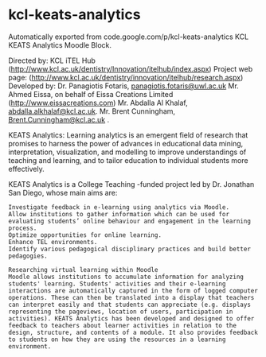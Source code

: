 # kcl-keats-analytics
Automatically exported from code.google.com/p/kcl-keats-analytics
KCL KEATS Analytics Moodle Block.

Directed by: KCL iTEL Hub (http://www.kcl.ac.uk/dentistry/Innovation/itelhub/index.aspx)
Project web page: (http://www.kcl.ac.uk/dentistry/innovation/itelhub/research.aspx)
Developed by:
Dr. Panagiotis Fotaris, panagiotis.fotaris@uwl.ac.uk
Mr. Ahmed Eissa, on behalf of Eissa Creations Limited (http://www.eissacreations.com)
Mr. Abdalla Al Khalaf, abdalla.alkhalaf@kcl.ac.uk.
Mr. Brent Cunningham, Brent.Cunningham@kcl.ac.uk .

KEATS Analytics:
Learning analytics is an emergent field of research that promises to harness the power of advances in educational data mining, interpretation, visualization, and modelling to improve understandings of teaching and learning, and to tailor education to individual students more effectively.

KEATS Analytics is a College Teaching -funded project led by Dr. Jonathan San Diego, whose main aims are:

    Investigate feedback in e-learning using analytics via Moodle.
    Allow institutions to gather information which can be used for evaluating students’ online behaviour and engagement in the learning process.
    Optimize opportunities for online learning.
    Enhance TEL environments.
    Identify various pedagogical disciplinary practices and build better pedagogies.

    Researching virtual learning within Moodle
    Moodle allows institutions to accumulate information for analyzing students' learning. Students' activities and their e-learning interactions are automatically captured in the form of logged computer operations. These can then be translated into a display that teachers can interpret easily and that students can appreciate (e.g. displays representing the pageviews, location of users, participation in activities). KEATS Analytics has been developed and designed to offer feedback to teachers about learner activities in relation to the design, structure, and contents of a module. It also provides feedback to students on how they are using the resources in a learning environment.

